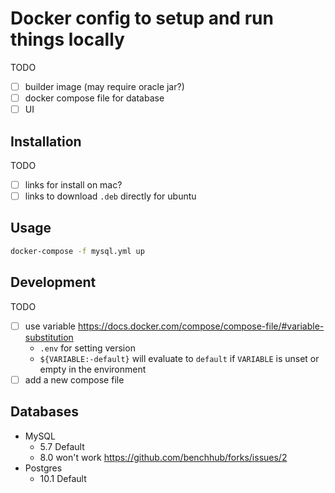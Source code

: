 # Docker config to setup and run things locally

TODO

- [ ] builder image (may require oracle jar?)
- [ ] docker compose file for database
- [ ] UI

## Installation

TODO

- [ ] links for install on mac?
- [ ] links to download `.deb` directly for ubuntu

## Usage

````bash
docker-compose -f mysql.yml up
````

## Development

TODO

- [ ] use variable https://docs.docker.com/compose/compose-file/#variable-substitution
  - `.env` for setting version
  - `${VARIABLE:-default}` will evaluate to `default` if `VARIABLE` is unset or empty in the environment
- [ ] add a new compose file

## Databases

- MySQL
  - 5.7 Default
  - 8.0 won't work https://github.com/benchhub/forks/issues/2
- Postgres
  - 10.1 Default
